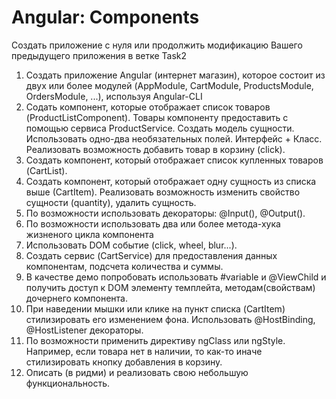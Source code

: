 # Angular: Components
Создать приложение с нуля или продолжить модификацию Вашего предыдущего приложения в ветке Task2

1. Создать приложение Angular (интернет магазин), которое состоит из двух или более модулей (AppModule, CartModule, ProductsModule, OrdersModule, ...), используя Angular-CLI
2. Содать компонент, которые отображает список товаров (ProductListComponent). Товары компоненту предоставить с помощью сервиса ProductService.
Создать модель сущности. Использовать одно-два необязательных полей. Интерфейс + Класс. Реализовать возможность добавить товар в корзину (click).
2. Создать компонент, который отображает список купленных товаров (CartList). 
4. Создать компонент, который отображает одну сущность из списка выше (СartItem). Реализовать возможность изменить свойство сущности (quantity), удалить сущность. 
5. По возможности использовать декораторы: @Input(), @Output().
6. По возможности использовать два или более метода-хука жизненого цикла компонента
7. Использовать DOM событие (click, wheel, blur...).
8. Создать сервис (CartService) для предоставления данных компонентам, подсчета количества и суммы.
9. В качестве демо попробовать использовать #variable и @ViewChild и получить доступ к DOM элементу темплейта, методам(свойствам) дочернего компонента.
10. При наведении мышки или клике на пункт списка (CartItem) стилизировать его изменением фона. Использовать @HostBinding, @HostListener декораторы.
11. По возможности применить директиву ngClass или ngStyle. Например, если товара нет в наличии, то как-то иначе стилизировать кнопку добавления в корзину.
12. Описать (в ридми) и реализовать свою небольшую функциональность.


